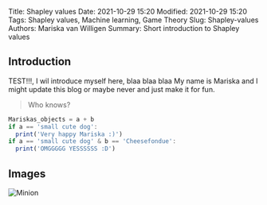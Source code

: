 Title: Shapley values
Date: 2021-10-29 15:20
Modified: 2021-10-29 15:20
Tags: Shapley values, Machine learning, Game Theory
Slug: Shapley-values
Authors: Mariska van Willigen
Summary: Short introduction to Shapley values

## Introduction
TEST!!!, I wil introduce myself here, blaa blaa blaa My name is Mariska and I might update this blog or maybe never and just make it for fun. 

> Who knows?
``` js
Mariskas_objects = a + b
if a == 'small cute dog':
  print('Very happy Mariska :)')
if a == 'small cute dog' & b == 'Cheesefondue':
  print('OMGGGGG YESSSSSS :D')
```

## Images

![Minion](https://octodex.github.com/images/minion.png)
